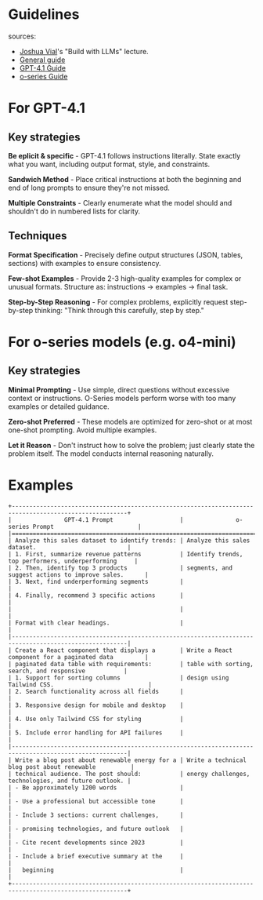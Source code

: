 Guidelines
============
sources:
- [Joshua Vial](https://codewithjv.com/)'s "Build with LLMs" lecture.
- [General guide](https://platform.openai.com/docs/guides/text?api-mode=responses)
- [GPT-4.1 Guide](https://cookbook.openai.com/examples/gpt4-1_prompting_guide)
- [o-series Guide](https://platform.openai.com/docs/guides/reasoning-best-practices)

# For GPT-4.1
## Key strategies

**Be eplicit & specific** - GPT-4.1 follows instructions literally. State exactly what you want, including output format, style, and constraints.

**Sandwich Method** - Place critical instructions at both the beginning and end of long prompts to ensure they're not missed.

**Multiple Constraints** - Clearly enumerate what the model should and shouldn't do in numbered lists for clarity.

## Techniques

**Format Specification** - Precisely define output structures (JSON, tables, sections) with examples to ensure consistency.

**Few-shot Examples** - Provide 2-3 high-quality examples for complex or unusual formats. Structure as: instructions → examples → final task.

**Step-by-Step Reasoning** - For complex problems, explicitly request step-by-step thinking: "Think through this carefully, step by step."


# For o-series models (e.g. o4-mini)

## Key strategies

**Minimal Prompting** - Use simple, direct questions without excessive context or instructions. O-Series models perform worse with too many examples or detailed guidance.

**Zero-shot Preferred** - These models are optimized for zero-shot or at most one-shot prompting. Avoid multiple examples.

**Let it Reason** - Don't instruct how to solve the problem; just clearly state the problem itself. The model conducts internal reasoning naturally.


# Examples

```
+-------------------------------------------------------------------------------------------------------+
|               GPT-4.1 Prompt                   |               o-series Prompt                        |
|=======================================================================================================|
| Analyze this sales dataset to identify trends: | Analyze this sales dataset.                          |
| 1. First, summarize revenue patterns           | Identify trends, top performers, underperforming     |
| 2. Then, identify top 3 products               | segments, and suggest actions to improve sales.      |
| 3. Next, find underperforming segments         |                                                      |
| 4. Finally, recommend 3 specific actions       |                                                      |
|                                                |                                                      |
| Format with clear headings.                    |                                                      |
|-------------------------------------------------------------------------------------------------------|
| Create a React component that displays a       | Write a React component for a paginated data         |
| paginated data table with requirements:        | table with sorting, search, and responsive           |
| 1. Support for sorting columns                 | design using Tailwind CSS.                           |
| 2. Search functionality across all fields      |                                                      |
| 3. Responsive design for mobile and desktop    |                                                      |
| 4. Use only Tailwind CSS for styling           |                                                      |
| 5. Include error handling for API failures     |                                                      |
|-------------------------------------------------------------------------------------------------------|
| Write a blog post about renewable energy for a | Write a technical blog post about renewable          |
| technical audience. The post should:           | energy challenges, technologies, and future outlook. |
| - Be approximately 1200 words                  |                                                      |
| - Use a professional but accessible tone       |                                                      |
| - Include 3 sections: current challenges,      |                                                      |
| - promising technologies, and future outlook   |                                                      |
| - Cite recent developments since 2023          |                                                      |
| - Include a brief executive summary at the     |                                                      |
|   beginning                                    |                                                      |
+-------------------------------------------------------------------------------------------------------+
```













